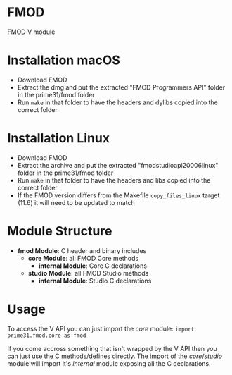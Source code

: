 # FMOD
FMOD V module


# Installation macOS
- Download FMOD
- Extract the dmg and put the extracted "FMOD Programmers API" folder in the prime31/fmod folder
- Run `make` in that folder to have the headers and dylibs copied into the correct folder

# Installation Linux
- Download FMOD
- Extract the archive and put the extracted "fmodstudioapi20006linux" folder in the prime31/fmod folder
- Run `make` in that folder to have the headers and libs copied into the correct folder
- If the FMOD version differs from the Makefile `copy_files_linux` target (11.6) it will need to be updated to match


# Module Structure

- **fmod Module**: C header and binary includes
    - **core Module**: all FMOD Core methods
        - **internal Module**: Core C declarations
    - **studio Module**: all FMOD Studio methods
        - **internal Module**: Studio C declarations


# Usage
To access the V API you can just import the *core* module: `import prime31.fmod.core as fmod`

If you come accross something that isn't wrapped by the V API then you can just use the C methods/defines directly. The import of the *core*/*studio* module will import it's *internal* module exposing all the C declarations.